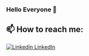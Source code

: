 ### Hello Everyone 👋
<!--
**Elvanss/Elvanss** is a ✨ _special_ ✨ repository because its `README.md` (this file) appears on your GitHub profile.

Here are some ideas to get you started:

- 🔭 I’m currently working on ...
- 🌱 I’m currently learning ...
- 👯 I’m looking to collaborate on ...
- 🤔 I’m looking for help with ...
- 💬 Ask me about ...
- 📫 How to reach me: ...
- 😄 Pronouns: ...
- ⚡ Fun fact: ...
-->
## 📫 How to reach me: 

[![Linkedin](https://i.stack.imgur.com/gVE0j.png) LinkedIn](https://www.linkedin.com/in/duy-le-15390721b/)



